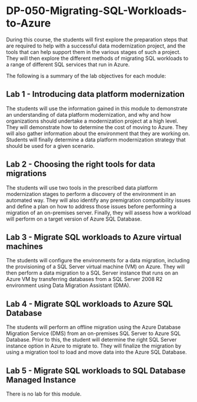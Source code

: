 # DP-050-Migrating-SQL-Workloads-to-Azure

During this course, the students will first explore the preparation steps that are required to help with a successful data modernization project, and the tools that can help support them in the various stages of such a project. They will then explore the different methods of migrating SQL workloads to a range of different SQL services that run in Azure.

The following is a summary of the lab objectives for each module:

## Lab 1 - Introducing data platform modernization

The students will use the information gained in this module to demonstrate an understanding of data platform modernization, and why and how organizations should undertake a modernization project at a high level. They will demonstrate how to determine the cost of moving to Azure. They will also gather information about the environment that they are working on. Students will finally determine a data platform modernization strategy that should be used for a given scenario.

## Lab 2 - Choosing the right tools for data migrations

The students will use two tools in the prescribed data platform modernization stages to perform a discovery of the environment in an automated way. They will also identify any premigration compatibility issues and define a plan on how to address those issues before performing a migration of an on-premises server. Finally, they will assess how a workload will perform on a target version of Azure SQL Database.

## Lab 3 - Migrate SQL workloads to Azure virtual machines

The students will configure the environments for a data migration, including the provisioning of a SQL Server virtual machine (VM) on Azure. They will then perform a data migration to a SQL Server instance that runs on an Azure VM by transferring databases from a SQL Server 2008 R2 environment using Data Migration Assistant (DMA).

## Lab 4 - Migrate SQL workloads to Azure SQL Database

The students will perform an offline migration using the Azure Database Migration Service (DMS) from an on-premises SQL Server to Azure SQL Database. Prior to this, the student will determine the right SQL Server instance option in Azure to migrate to. They will finalize the migration by using a migration tool to load and move data into the Azure SQL Database.

## Lab 5 - Migrate SQL workloads to SQL Database Managed Instance

There is no lab for this module.